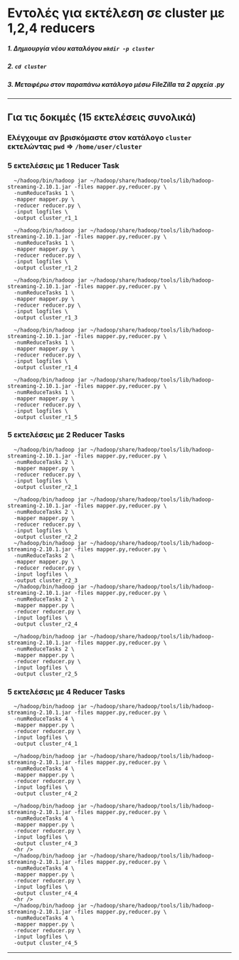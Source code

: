 # Εντολές για εκτέλεση σε cluster με 1,2,4 reducers

##### 1. Δημιουργία νέου καταλόγου `mkdir -p cluster`
##### 2. `cd cluster`
##### 3. **Μεταφέρω στον παραπάνω κατάλογο μέσω FileZilla τα 2 αρχεία .py**

<hr />

## Για τις δοκιμές (15 εκτελέσεις συνολικά)

### Ελέγχουμε αν βρισκόμαστε στον κατάλογο `cluster` εκτελώντας `pwd` => `/home/user/cluster`

### 5 εκτελέσεις με 1 Reducer Task

      ~/hadoop/bin/hadoop jar ~/hadoop/share/hadoop/tools/lib/hadoop-streaming-2.10.1.jar -files mapper.py,reducer.py \
      -numReduceTasks 1 \
      -mapper mapper.py \
      -reducer reducer.py \
      -input logfiles \
      -output cluster_r1_1
      
      ~/hadoop/bin/hadoop jar ~/hadoop/share/hadoop/tools/lib/hadoop-streaming-2.10.1.jar -files mapper.py,reducer.py \ 
      -numReduceTasks 1 \
      -mapper mapper.py \
      -reducer reducer.py \
      -input logfiles \
      -output cluster_r1_2
      
      ~/hadoop/bin/hadoop jar ~/hadoop/share/hadoop/tools/lib/hadoop-streaming-2.10.1.jar -files mapper.py,reducer.py \ 
      -numReduceTasks 1 \
      -mapper mapper.py \
      -reducer reducer.py \
      -input logfiles \
      -output cluster_r1_3
      
      ~/hadoop/bin/hadoop jar ~/hadoop/share/hadoop/tools/lib/hadoop-streaming-2.10.1.jar -files mapper.py,reducer.py \ 
      -numReduceTasks 1 \
      -mapper mapper.py \
      -reducer reducer.py \
      -input logfiles \
      -output cluster_r1_4
      
      ~/hadoop/bin/hadoop jar ~/hadoop/share/hadoop/tools/lib/hadoop-streaming-2.10.1.jar -files mapper.py,reducer.py \ 
      -numReduceTasks 1 \
      -mapper mapper.py \
      -reducer reducer.py \
      -input logfiles \
      -output cluster_r1_5

### 5 εκτελέσεις με 2 Reducer Tasks

      ~/hadoop/bin/hadoop jar ~/hadoop/share/hadoop/tools/lib/hadoop-streaming-2.10.1.jar -files mapper.py,reducer.py \ 
      -numReduceTasks 2 \
      -mapper mapper.py \
      -reducer reducer.py \
      -input logfiles \
      -output cluster_r2_1
      
      ~/hadoop/bin/hadoop jar ~/hadoop/share/hadoop/tools/lib/hadoop-streaming-2.10.1.jar -files mapper.py,reducer.py \ 
      -numReduceTasks 2 \
      -mapper mapper.py \
      -reducer reducer.py \
      -input logfiles \
      -output cluster_r2_2
      ~/hadoop/bin/hadoop jar ~/hadoop/share/hadoop/tools/lib/hadoop-streaming-2.10.1.jar -files mapper.py,reducer.py \ 
      -numReduceTasks 2 \
      -mapper mapper.py \
      -reducer reducer.py \
      -input logfiles \
      -output cluster_r2_3
      ~/hadoop/bin/hadoop jar ~/hadoop/share/hadoop/tools/lib/hadoop-streaming-2.10.1.jar -files mapper.py,reducer.py \ 
      -numReduceTasks 2 \
      -mapper mapper.py \
      -reducer reducer.py \
      -input logfiles \
      -output cluster_r2_4
      
      ~/hadoop/bin/hadoop jar ~/hadoop/share/hadoop/tools/lib/hadoop-streaming-2.10.1.jar -files mapper.py,reducer.py \ 
      -numReduceTasks 2 \
      -mapper mapper.py \
      -reducer reducer.py \
      -input logfiles \
      -output cluster_r2_5
      
### 5 εκτελέσεις με 4 Reducer Tasks

      ~/hadoop/bin/hadoop jar ~/hadoop/share/hadoop/tools/lib/hadoop-streaming-2.10.1.jar -files mapper.py,reducer.py \ 
      -numReduceTasks 4 \
      -mapper mapper.py \
      -reducer reducer.py \
      -input logfiles \
      -output cluster_r4_1
      
      ~/hadoop/bin/hadoop jar ~/hadoop/share/hadoop/tools/lib/hadoop-streaming-2.10.1.jar -files mapper.py,reducer.py \ 
      -numReduceTasks 4 \
      -mapper mapper.py \
      -reducer reducer.py \
      -input logfiles \
      -output cluster_r4_2
      
      ~/hadoop/bin/hadoop jar ~/hadoop/share/hadoop/tools/lib/hadoop-streaming-2.10.1.jar -files mapper.py,reducer.py \ 
      -numReduceTasks 4 \
      -mapper mapper.py \
      -reducer reducer.py \
      -input logfiles \
      -output cluster_r4_3
      <hr />
      ~/hadoop/bin/hadoop jar ~/hadoop/share/hadoop/tools/lib/hadoop-streaming-2.10.1.jar -files mapper.py,reducer.py \ 
      -numReduceTasks 4 \
      -mapper mapper.py \
      -reducer reducer.py \
      -input logfiles \
      -output cluster_r4_4
      <hr />
      ~/hadoop/bin/hadoop jar ~/hadoop/share/hadoop/tools/lib/hadoop-streaming-2.10.1.jar -files mapper.py,reducer.py \ 
      -numReduceTasks 4 \
      -mapper mapper.py \
      -reducer reducer.py \
      -input logfiles \
      -output cluster_r4_5
      
<hr />
